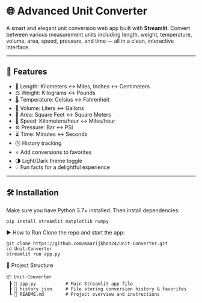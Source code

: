 # 🌐 Advanced Unit Converter

A smart and elegant unit conversion web app built with **Streamlit**. Convert between various measurement units including length, weight, temperature, volume, area, speed, pressure, and time — all in a clean, interactive interface.

---

## 🚀 Features

- 📏 Length: Kilometers ↔️ Miles, Inches ↔️ Centimeters  
- ⚖️ Weight: Kilograms ↔️ Pounds  
- 🌡️ Temperature: Celsius ↔️ Fahrenheit  
- 🧊 Volume: Liters ↔️ Gallons  
- 📐 Area: Square Feet ↔️ Square Meters  
- 🚗 Speed: Kilometers/hour ↔️ Miles/hour  
- ⚙️ Pressure: Bar ↔️ PSI  
- ⏳ Time: Minutes ↔️ Seconds  
- 🕒 History tracking  
- ⭐ Add conversions to favorites  
- 🌗 Light/Dark theme toggle  
- 💡 Fun facts for a delightful experience  

---

## 🛠️ Installation

Make sure you have Python 3.7+ installed. Then install dependencies:

```bash
pip install streamlit matplotlib numpy
```
▶️ How to Run
Clone the repo and start the app:
```
git clone https://github.com/maarijkhan24/Unit-Converter.git
cd Unit-Converter
streamlit run app.py
```
📂 Project Structure
```
📦 Unit-Converter
 ┣ 📜 app.py           # Main Streamlit app file
 ┣ 📜 history.json     # File storing conversion history & favorites
 ┗ 📜 README.md        # Project overview and instructions
```


